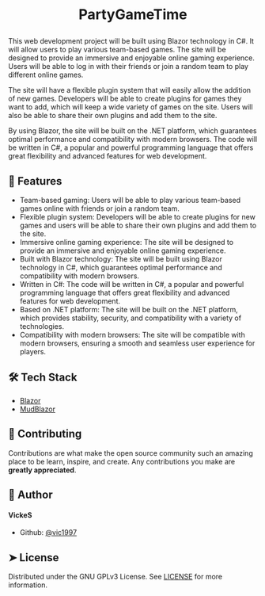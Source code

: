 
# <p align="center">PartyGameTime</p>
  
This web development project will be built using Blazor technology in C#. It will allow users to play various team-based games. The site will be designed to provide an immersive and enjoyable online gaming experience. Users will be able to log in with their friends or join a random team to play different online games.

The site will have a flexible plugin system that will easily allow the addition of new games. Developers will be able to create plugins for games they want to add, which will keep a wide variety of games on the site. Users will also be able to share their own plugins and add them to the site.

By using Blazor, the site will be built on the .NET platform, which guarantees optimal performance and compatibility with modern browsers. The code will be written in C#, a popular and powerful programming language that offers great flexibility and advanced features for web development.
    

## 🧐 Features    
- Team-based gaming: Users will be able to play various team-based games online with friends or join a random team.
- Flexible plugin system: Developers will be able to create plugins for new games and users will be able to share their own plugins and add them to the site.
- Immersive online gaming experience: The site will be designed to provide an immersive and enjoyable online gaming experience.
- Built with Blazor technology: The site will be built using Blazor technology in C#, which guarantees optimal performance and compatibility with modern browsers.
- Written in C#: The code will be written in C#, a popular and powerful programming language that offers great flexibility and advanced features for web development.
- Based on .NET platform: The site will be built on the .NET platform, which provides stability, security, and compatibility with a variety of technologies.
- Compatibility with modern browsers: The site will be compatible with modern browsers, ensuring a smooth and seamless user experience for players.


## 🛠️ Tech Stack
- [Blazor](https://dotnet.microsoft.com/en-us/apps/aspnet/web-apps/blazor)
- [MudBlazor](https://mudblazor.com/)


## 🍰 Contributing    
Contributions are what make the open source community such an amazing place to be learn, inspire, and create. Any contributions you make are **greatly appreciated**.


## 🙇 Author
#### VickeS
- Github: [@vic1997](https://github.com/vic1997)
        

## ➤ License
Distributed under the GNU GPLv3 License. See [LICENSE](https://github.com/vic1997/PartyGameTime/blob/main/LICENSE) for more information.
        

